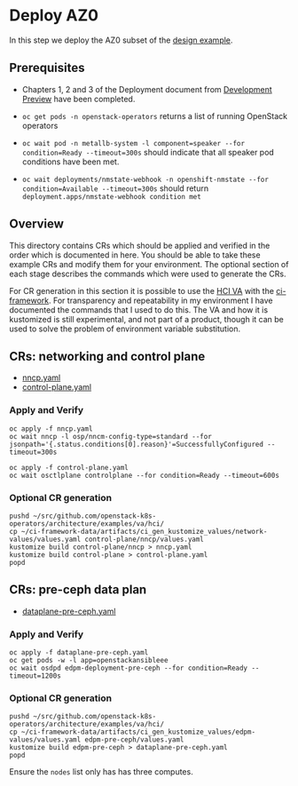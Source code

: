# Deploy AZ0

In this step we deploy the AZ0 subset of
the [design example](../design.md).

## Prerequisites

- Chapters 1, 2 and 3 of the Deployment document from
  [Development Preview](https://access.redhat.com/rhosp-18-dev-preview-3-release-notes)
  have been completed.

- `oc get pods -n openstack-operators` returns a list of running
  OpenStack operators

- `oc wait pod -n metallb-system -l component=speaker --for
  condition=Ready --timeout=300s` should indicate that all
  speaker pod conditions have been met.

- `oc wait deployments/nmstate-webhook -n openshift-nmstate --for
  condition=Available --timeout=300s` should return
  `deployment.apps/nmstate-webhook condition met`

## Overview

This directory contains CRs which should be applied and verified in
the order which is documented in here. You should be able to
take these example CRs and modify them for your environment. The
optional section of each stage describes the commands which were used
to generate the CRs.

For CR generation in this section it is possible to use the
[HCI VA](https://github.com/openstack-k8s-operators/architecture/tree/main/examples/va/hci)
with the
[ci-framework](https://github.com/openstack-k8s-operators/ci-framework).
For transparency and repeatability in my environment I have documented
the commands that I used to do this. The VA and how it is kustomized
is still experimental, and not part of a product, though it can be used
to solve the problem of environment variable substitution.

## CRs: networking and control plane

- [nncp.yaml](nncp.yaml)
- [control-plane.yaml](control-plane.yaml)

### Apply and Verify

```
oc apply -f nncp.yaml
oc wait nncp -l osp/nncm-config-type=standard --for jsonpath='{.status.conditions[0].reason}'=SuccessfullyConfigured --timeout=300s
```

```
oc apply -f control-plane.yaml
oc wait osctlplane controlplane --for condition=Ready --timeout=600s
```

### Optional CR generation

```
pushd ~/src/github.com/openstack-k8s-operators/architecture/examples/va/hci/
cp ~/ci-framework-data/artifacts/ci_gen_kustomize_values/network-values/values.yaml control-plane/nncp/values.yaml
kustomize build control-plane/nncp > nncp.yaml
kustomize build control-plane > control-plane.yaml
popd
```

## CRs: pre-ceph data plan

- [dataplane-pre-ceph.yaml](dataplane-pre-ceph.yaml)

### Apply and Verify

```
oc apply -f dataplane-pre-ceph.yaml
oc get pods -w -l app=openstackansibleee
oc wait osdpd edpm-deployment-pre-ceph --for condition=Ready --timeout=1200s
```

### Optional CR generation

```
pushd ~/src/github.com/openstack-k8s-operators/architecture/examples/va/hci/
cp ~/ci-framework-data/artifacts/ci_gen_kustomize_values/edpm-values/values.yaml edpm-pre-ceph/values.yaml
kustomize build edpm-pre-ceph > dataplane-pre-ceph.yaml
popd
```
Ensure the `nodes` list only has has three computes.
